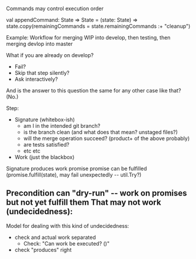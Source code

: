 Commands may control execution order

val appendCommand: State => State =
  (state: State) =>
    state.copy(remainingCommands = state.remainingCommands :+ "cleanup")
    

Example: Workflow for merging WIP into develop, then testing, 
then merging devlop into master

What if you are already on develop? 
 - Fail?
 - Skip that step silently?
 - Ask interactively?

And is the answer to this question the same for any other case like that? (No.)

Step:
 - Signature (whitebox-ish)
   * am I in the intended git branch?
   * is the branch clean (and what does that mean? unstaged files?)
   * will the merge operation succeed? (product+ of the above probably)
   * are tests satisfied?
   * etc etc
 - Work (just the blackbox)
 
Signature produces work promise
promise can be fulfilled (promise.fulfill(state), may fail unexpectedly -- util.Try?)

Precondition can "dry-run" -- work on promises but not yet fulfill them
That may not work (undecidedness):
 - 


Model for dealing with this kind of undecidedness:
 - check and actual work separated
    - Check: "Can work be executed? ()"
 - check "produces" right 

